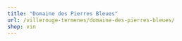 ```yaml
---
title: "Domaine des Pierres Bleues"
url: /villerouge-termenes/domaine-des-pierres-bleues/
shop: vin
---
```

